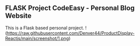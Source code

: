 
## FLASK Project CodeEasy - Personal Blog Website

This is a Flask based personal project.
!(<https://raw.githubusercontent.com/Denver44/ProductDisplay-Reactjs/main/screenshot/1.png>)

